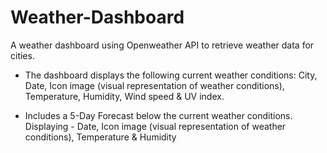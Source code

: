 # Weather-Dashboard
A weather dashboard using Openweather API to retrieve weather data for cities.

* The dashboard displays the following current weather conditions: City, Date, Icon image (visual representation of weather conditions), Temperature, Humidity, Wind speed & UV index.

* Includes a 5-Day Forecast below the current weather conditions. Displaying - Date, Icon image (visual representation of weather conditions), Temperature & Humidity




